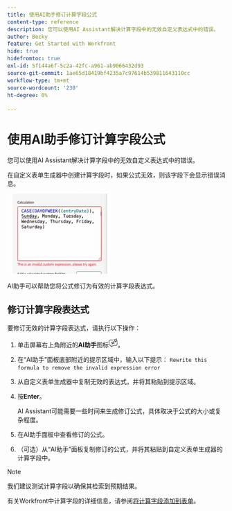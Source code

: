 ```yaml
---
title: 使用AI助手修订计算字段公式
content-type: reference
description: 您可以使用AI Assistant解决计算字段中的无效自定义表达式中的错误。
author: Becky
feature: Get Started with Workfront
hide: true
hidefromtoc: true
exl-id: 5f144a6f-5c2a-42fc-a961-ab9066432d93
source-git-commit: 1ae65d18419bf4235a7c97614b539811643110cc
workflow-type: tm+mt
source-wordcount: '230'
ht-degree: 0%

---
```


# 使用AI助手修订计算字段公式

您可以使用AI Assistant解决计算字段中的无效自定义表达式中的错误。

在自定义表单生成器中创建计算字段时，如果公式无效，则该字段下会显示错误消息。

![无效表达式错误](assets/invalid-expression.png)

AI助手可以帮助您将公式修订为有效的计算字段表达式。

## 修订计算字段表达式

要修订无效的计算字段表达式，请执行以下操作：

1. 单击屏幕右上角附近的&#x200B;**AI助手**&#x200B;图标![AI助手图标](assets/ai-assistant-icon.png)。
1. 在“AI助手”面板底部附近的提示区域中，输入以下提示：
   `Rewrite this formula to remove the invalid expression error`
1. 从自定义表单生成器中复制无效的表达式，并将其粘贴到提示区域。
1. 按&#x200B;**Enter**。

   AI Assistant可能需要一些时间来生成修订公式，具体取决于公式的大小或复杂程度。
1. 在AI助手面板中查看修订的公式。
1. （可选）从“AI助手”面板复制修订的公式，并将其粘贴到自定义表单生成器的计算字段中。

>[!NOTE]
>
>我们建议测试计算字段以确保其检索到预期结果。

有关Workfront中计算字段的详细信息，请参阅[将计算字段添加到表单](/help/quicksilver/administration-and-setup/customize-workfront/create-manage-custom-forms/form-designer/design-a-form/add-a-calculated-field.md)。
